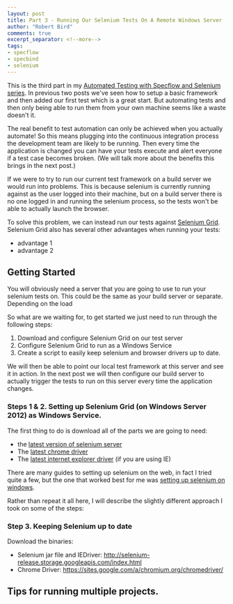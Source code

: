 ```yaml
--- 
layout: post
title: Part 3 - Running Our Selenium Tests On A Remote Windows Server
author: "Robert Bird"
comments: true
excerpt_separator: <!--more-->
tags: 
- specflow 
- specbind 
- selenium
---
```


This is the third part in my [Automated Testing with Specflow and Selenium series](/test-automation/automated-testing-with-specflow-and-selenium). In previous two posts we've seen how to setup a basic framework and then added our first test which is a great start. But automating tests and then only being able to run them from your own machine seems like a waste doesn't it.

The real benefit to test automation can only be achieved when you actually automate! So this means plugging into the continuous integration process the development team are likely to be running. Then every time the application is changed you can have your tests execute and alert everyone if a test case becomes broken. (We will talk more about the benefits this brings in the next post.)

If we were to try to run our current test framework on a build server we would run into problems. This is because selenium is currently running against as the user logged into their machine, but on a build server there is no one logged in and running the selenium process, so the tests won't be able to actually launch the browser. 

To solve this problem, we can instead run our tests against [Selenium Grid](). Selenium Grid also has several other advantages when running your tests:

* advantage 1
* advantage 2

## Getting Started

You will obviously need a server that you are going to use to run your selenium tests on. This could be the same as your build server or separate. Depending on the load

So what are we waiting for, to get started we just need to run through the following steps:

1. Download and configure Selenium Grid on our test server
2. Configure Selenium Grid to run as a Windows Service
3. Create a script to easily keep selenium and browser drivers up to date. 

We will then be able to point our local test framework at this server and see it in action. In the next post we will then configure our build server to actually trigger the tests to run on this server every time the application changes.

### Steps 1 & 2. Setting up Selenium Grid (on Windows Server 2012) as Windows Service.

The first thing to do is download all of the parts we are going to need:

* the [latest version of selenium server](http://www.seleniumhq.org/download/)
* The [latest chrome driver](https://sites.google.com/a/chromium.org/chromedriver/)
* The [latest internet explorer driver](http://selenium-release.storage.googleapis.com/index.html) (if you are using IE)

There are many guides to setting up selenium on the web, in fact I tried quite a few, but the one that worked best for me was [setting up selenium on windows](http://mrbluecoat.blogspot.co.uk/2014/05/set-up-selenium-on-windows-including-ie.html).

Rather than repeat it all here, I will describe the slightly different approach I took on some of the steps:


### Step 3. Keeping Selenium up to date

Download the binaries:
 
 * Selenium jar file and IEDriver: http://selenium-release.storage.googleapis.com/index.html
 * Chrome Driver: https://sites.google.com/a/chromium.org/chromedriver/
 
 



## Tips for running multiple projects. 